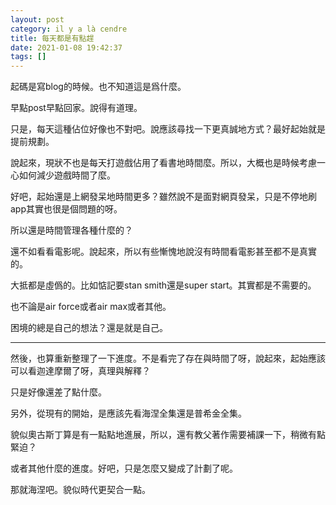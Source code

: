 ```yaml
---
layout: post
category: il y a là cendre
title: 每天都是有點趕
date: 2021-01-08 19:42:37
tags: []
---
```


起碼是寫blog的時候。也不知道這是爲什麼。

早點post早點回家。說得有道理。

只是，每天這種佔位好像也不對吧。說應該尋找一下更真誠地方式？最好起始就是提前規劃。

說起來，現狀不也是每天打遊戲佔用了看書地時間麼。所以，大概也是時候考慮一心如何減少遊戲時間了麼。

好吧，起始還是上網發呆地時間更多？雖然說不是面對網頁發呆，只是不停地刷app其實也很是個問題的呀。

所以還是時間管理各種什麼的？

還不如看看電影呢。說起來，所以有些慚愧地說沒有時間看電影甚至都不是真實的。

大抵都是虛僞的。比如惦記要stan smith還是super start。其實都是不需要的。

也不論是air force或者air max或者其他。

困境的總是自己的想法？還是就是自己。

------

然後，也算重新整理了一下進度。不是看完了存在與時間了呀，說起來，起始應該可以看迦達摩爾了呀，真理與解釋？

只是好像還差了點什麼。

另外，從現有的開始，是應該先看海涅全集還是普希金全集。

貌似奧古斯丁算是有一點點地進展，所以，還有教父著作需要補課一下，稍微有點緊迫？

或者其他什麼的進度。好吧，只是怎麼又變成了計劃了呢。

那就海涅吧。貌似時代更契合一點。




